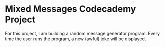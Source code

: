 # Mixed Messages Codecademy Project

For this project, I am building a random message generator program. Every time the user runs the program, a new (awful) joke will be displayed. 
